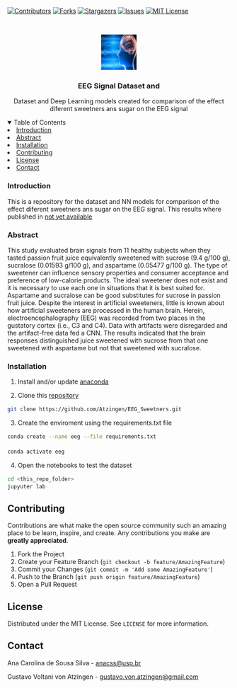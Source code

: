 <!-- PROJECT SHIELDS -->
<!--
[![Contributors][contributors-shield]][contributors-url]
[![Forks][forks-shield]][forks-url]
[![Stargazers][stars-shield]][stars-url]
[![Issues][issues-shield]][issues-url]
[![MIT License][license-shield]][license-url]
[![LinkedIn][linkedin-shield]][linkedin-url]
-->

<!-- PROJECT LOGO -->
[![Contributors][contributors-shield]][contributors-url]
[![Forks][forks-shield]][forks-url]
[![Stargazers][stars-shield]][stars-url]
[![Issues][issues-shield]][issues-url]
[![MIT License][license-shield]][license-url]


<br />
<p align="center">
  <a href="https://github.com/Atzingen/EEG_Sweetners">
    <img src="EEG.jpg" alt="Logo" width="80" height="80">
  </a>

  <h3 align="center">EEG Signal Dataset and </h3>

  <p align="center">
    Dataset and Deep Learning models created for comparison of the effect diferent sweetners ans sugar on the EEG signal
    <br />

  </p>
</p>

<!-- TABLE OF CONTENTS -->
<details open="open">
  <summary>Table of Contents</summary>
    <li><a href="#introduction">Introduction</a></li>
    <li><a href="#abstract">Abstract</a></li>
    <li><a href="#installation">Installation</a></li>
    <li><a href="#contributing">Contributing</a></li>
    <li><a href="#license">License</a></li>
    <li><a href="#contact">Contact</a></li>
  </ol>
</details>

### Introduction

This is a repository for the dataset and NN models for comparison of the effect diferent sweetners ans sugar on the EEG signal. This results where published in <a href="https://github.com/Atzingen/EEG_Sweetners"> not yet available </a>

### Abstract

This study evaluated brain signals from 11 healthy subjects when they tasted passion fruit juice equivalently sweetened with sucrose (9.4 g/100 g), sucralose (0.01593 g/100 g), and aspartame (0.05477 g/100 g). The type of sweetener can influence sensory properties and consumer acceptance and preference of low-calorie products. The ideal sweetener does not exist and it is necessary to use each one in situations that it is best suited for. Aspartame and sucralose can be good substitutes for sucrose in passion fruit juice. Despite the interest in artificial sweeteners, little is known about how artificial sweeteners are processed in the human brain. Herein, electroencephalography (EEG) was recorded from two places in the gustatory cortex (i.e., C3 and C4). Data with artifacts were disregarded and the artifact-free data fed a CNN. The results indicated that the brain responses distinguished juice sweetened with sucrose from that one sweetened with aspartame but not that sweetened with sucralose.

### Installation

1. Install and/or update <a href="https://www.anaconda.com/products/individual">anaconda</a>

2. Clone this <a href="https://github.com/Atzingen/EEG_Sweetners">repository</a>

```sh
git clone https://github.com/Atzingen/EEG_Sweetners.git
```

3. Create the enviroment using the requirements.txt file

  ```sh
  conda create --name eeg --file requirements.txt

  conda activate eeg
  ```

4. Open the notebooks to test the dataset
 
  ```sh
  cd <this_repo_folder>
  jupyuter lab
  ```

  <!-- CONTRIBUTING -->
## Contributing

Contributions are what make the open source community such an amazing place to be learn, inspire, and create. Any contributions you make are **greatly appreciated**.

1. Fork the Project
2. Create your Feature Branch (`git checkout -b feature/AmazingFeature`)
3. Commit your Changes (`git commit -m 'Add some AmazingFeature'`)
4. Push to the Branch (`git push origin feature/AmazingFeature`)
5. Open a Pull Request

<!-- LICENSE -->
## License
Distributed under the MIT License. See `LICENSE` for more information.

## Contact

Ana Carolina de Sousa Silva - anacss@usp.br 

Gustavo Voltani von Atzingen - gustavo.von.atzingen@gmail.com
 



[contributors-shield]: https://img.shields.io/github/contributors/othneildrew/Best-README-Template.svg?style=for-the-badge
[contributors-url]: https://github.com/Atzingen/EEG_Sweetners/graphs/contributors
[forks-shield]: https://img.shields.io/github/forks/othneildrew/Best-README-Template.svg?style=for-the-badge
[forks-url]: https://github.com/Atzingen/EEG_Sweetners/network/members
[stars-shield]: https://img.shields.io/github/stars/othneildrew/Best-README-Template.svg?style=for-the-badge
[stars-url]: https://github.com/Atzingen/EEG_Sweetners/stargazers
[issues-shield]: https://img.shields.io/github/issues/othneildrew/Best-README-Template.svg?style=for-the-badge
[issues-url]: https://github.com/Atzingen/EEG_Sweetners/issues
[license-shield]: https://img.shields.io/github/license/othneildrew/Best-README-Template.svg?style=for-the-badge
[license-url]: https://github.com/Atzingen/EEG_Sweetners/blob/master/LICENSE.txt